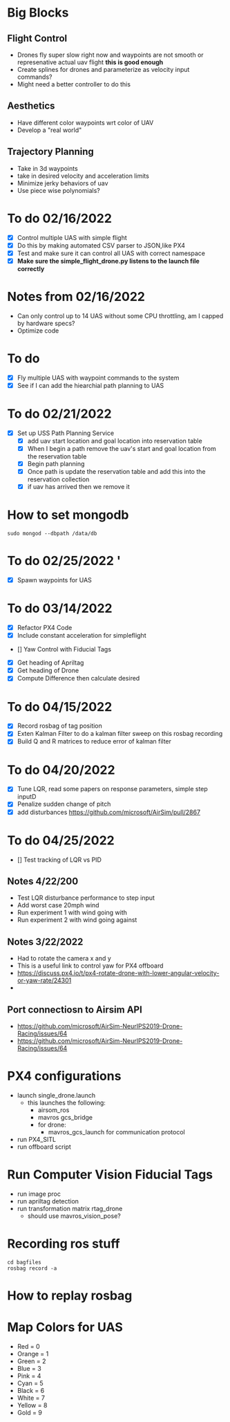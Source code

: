 # Big Blocks 
## Flight Control
- Drones fly super slow right now and waypoints are not smooth or represenative actual uav flight **this is good enough**
- Create splines for drones and parameterize as velocity input commands? 
- Might need a better controller to do this

## Aesthetics 
- Have different color waypoints wrt color of UAV
- Develop a "real world"

## Trajectory Planning
- Take in 3d waypoints 
- take in desired velocity and acceleration limits
- Minimize jerky behaviors of uav
- Use piece wise polynomials?        

# To do 02/16/2022
- [X] Control multiple UAS with simple flight
- [X] Do this by making automated CSV parser to JSON,like PX4
- [X] Test and make sure it can control all UAS with correct namespace
- [X] **Make sure the simple_flight_drone.py listens to the launch file correctly**

# Notes from 02/16/2022
- Can only control up to 14 UAS without some CPU throttling, am I capped by hardware specs?
- Optimize code

# To do
- [x] Fly multiple UAS with waypoint commands to the system 
- [x] See if I can add the hiearchial path planning to UAS

# To do 02/21/2022
- [x] Set up USS Path Planning Service 
    - [x] add uav start location and goal location into reservation table
    - [x] When I begin a path remove the uav's start and goal location from the reservation table 
    - [x] Begin path planning
    - [x] Once path is update the reservation table and add this into the reservation collection 
    - [x] if uav has arrived then we remove it  

# How to set mongodb
```
sudo mongod --dbpath /data/db
```

# To do 02/25/2022 '
- [X] Spawn waypoints for UAS

# To do 03/14/2022
- [X] Refactor PX4 Code
- [X] Include constant acceleration for simpleflight
- [] Yaw Control with Fiducial Tags 
- [X] Get heading of Apriltag
- [X] Get heading of Drone
- [X] Compute Difference then calculate desired 

# To do 04/15/2022
- [X] Record rosbag of tag position
- [X] Exten Kalman Filter to do a kalman filter sweep on this rosbag recording
- [X] Build Q and R matrices to reduce error of kalman filter 

# To do 04/20/2022
- [x] Tune LQR, read some papers on response parameters, simple step inputD
- [x] Penalize sudden change of pitch 
- [X] add disturbances https://github.com/microsoft/AirSim/pull/2867

# To do 04/25/2022
- [] Test tracking of LQR vs PID

## Notes 4/22/200
- Test LQR disturbance performance to step input
- Add worst case 20mph wind 
- Run experiment 1 with wind going with 
- Run experiment 2 with wind going against

## Notes 3/22/2022
- Had to rotate the camera x and y
- This is a useful link to control yaw for PX4 offboard 
- https://discuss.px4.io/t/px4-rotate-drone-with-lower-angular-velocity-or-yaw-rate/24301
- 

## Port connectiosn to Airsim API
- https://github.com/microsoft/AirSim-NeurIPS2019-Drone-Racing/issues/64
- https://github.com/microsoft/AirSim-NeurIPS2019-Drone-Racing/issues/64

# PX4 configurations 
- launch single_drone.launch
    - this launches the following:
        - airsom_ros
        - mavros gcs_bridge
        - for drone:
            - mavros_gcs_launch for communication protocol
- run PX4_SITL
- run offboard script

# Run Computer Vision Fiducial Tags
- run image proc
- run apriltag detection
- run transformation matrix rtag_drone
    - should use mavros_vision_pose?

# Recording ros stuff
```
cd bagfiles
rosbag record -a
```
# How to replay rosbag


# Map Colors for UAS
- Red = 0
- Orange = 1
- Green = 2
- Blue = 3
- Pink = 4
- Cyan = 5
- Black = 6
- White = 7
- Yellow = 8
- Gold = 9



